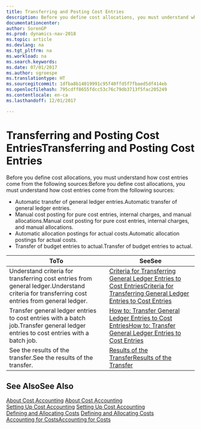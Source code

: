 ```yaml
---
title: Transferring and Posting Cost Entries
description: Before you define cost allocations, you must understand where cost entries come from.
documentationcenter: 
author: SorenGP
ms.prod: dynamics-nav-2018
ms.topic: article
ms.devlang: na
ms.tgt_pltfrm: na
ms.workload: na
ms.search.keywords: 
ms.date: 07/01/2017
ms.author: sgroespe
ms.translationtype: HT
ms.sourcegitcommit: 1dfba8b14019991c95f40ffd5f7fbaed5df414eb
ms.openlocfilehash: 795cdff8655fdcc53c76c79db3713f5fac205249
ms.contentlocale: en-ca
ms.lasthandoff: 12/01/2017

---
```

# <a name="transferring-and-posting-cost-entries"></a><span data-ttu-id="c6de7-103">Transferring and Posting Cost Entries</span><span class="sxs-lookup"><span data-stu-id="c6de7-103">Transferring and Posting Cost Entries</span></span>
<span data-ttu-id="c6de7-104">Before you define cost allocations, you must understand how cost entries come from the following sources:</span><span class="sxs-lookup"><span data-stu-id="c6de7-104">Before you define cost allocations, you must understand how cost entries come from the following sources:</span></span>  

-   <span data-ttu-id="c6de7-105">Automatic transfer of general ledger entries.</span><span class="sxs-lookup"><span data-stu-id="c6de7-105">Automatic transfer of general ledger entries.</span></span>  
-   <span data-ttu-id="c6de7-106">Manual cost posting for pure cost entries, internal charges, and manual allocations.</span><span class="sxs-lookup"><span data-stu-id="c6de7-106">Manual cost posting for pure cost entries, internal charges, and manual allocations.</span></span>  
-   <span data-ttu-id="c6de7-107">Automatic allocation postings for actual costs.</span><span class="sxs-lookup"><span data-stu-id="c6de7-107">Automatic allocation postings for actual costs.</span></span>  
-   <span data-ttu-id="c6de7-108">Transfer of budget entries to actual.</span><span class="sxs-lookup"><span data-stu-id="c6de7-108">Transfer of budget entries to actual.</span></span>  

|<span data-ttu-id="c6de7-109">**To**</span><span class="sxs-lookup"><span data-stu-id="c6de7-109">**To**</span></span>|<span data-ttu-id="c6de7-110">**See**</span><span class="sxs-lookup"><span data-stu-id="c6de7-110">**See**</span></span>|  
|------------|-------------|  
|<span data-ttu-id="c6de7-111">Understand criteria for transferring cost entries from general ledger.</span><span class="sxs-lookup"><span data-stu-id="c6de7-111">Understand criteria for transferring cost entries from general ledger.</span></span>|[<span data-ttu-id="c6de7-112">Criteria for Transferring General Ledger Entries to Cost Entries</span><span class="sxs-lookup"><span data-stu-id="c6de7-112">Criteria for Transferring General Ledger Entries to Cost Entries</span></span>](finance-criteria-for-transferring-general-ledger-entries-to-cost-entries.md)|  
|<span data-ttu-id="c6de7-113">Transfer general ledger entries to cost entries with a batch job.</span><span class="sxs-lookup"><span data-stu-id="c6de7-113">Transfer general ledger entries to cost entries with a batch job.</span></span>|[<span data-ttu-id="c6de7-114">How to: Transfer General Ledger Entries to Cost Entries</span><span class="sxs-lookup"><span data-stu-id="c6de7-114">How to: Transfer General Ledger Entries to Cost Entries</span></span>](finance-how-to-transfer-general-ledger-entries-to-cost-entries.md)|  
|<span data-ttu-id="c6de7-115">See the results of the transfer.</span><span class="sxs-lookup"><span data-stu-id="c6de7-115">See the results of the transfer.</span></span>|[<span data-ttu-id="c6de7-116">Results of the Transfer</span><span class="sxs-lookup"><span data-stu-id="c6de7-116">Results of the Transfer</span></span>](finance-results-of-the-transfer.md)|  

## <a name="see-also"></a><span data-ttu-id="c6de7-117">See Also</span><span class="sxs-lookup"><span data-stu-id="c6de7-117">See Also</span></span>  
 <span data-ttu-id="c6de7-118">[About Cost Accounting](finance-about-cost-accounting.md) </span><span class="sxs-lookup"><span data-stu-id="c6de7-118">[About Cost Accounting](finance-about-cost-accounting.md) </span></span>  
 <span data-ttu-id="c6de7-119">[Setting Up Cost Accounting](finance-set-up-cost-accounting.md) </span><span class="sxs-lookup"><span data-stu-id="c6de7-119">[Setting Up Cost Accounting](finance-set-up-cost-accounting.md) </span></span>  
 <span data-ttu-id="c6de7-120">[Defining and Allocating Costs](finance-define-and-allocate-costs.md) </span><span class="sxs-lookup"><span data-stu-id="c6de7-120">[Defining and Allocating Costs](finance-define-and-allocate-costs.md) </span></span>  
 [<span data-ttu-id="c6de7-121">Accounting for Costs</span><span class="sxs-lookup"><span data-stu-id="c6de7-121">Accounting for Costs</span></span>](finance-manage-cost-accounting.md)

